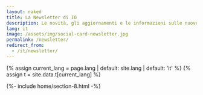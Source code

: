 ```yaml
---
layout: naked
title: La Newsletter di IO
description: Le novità, gli aggiornamenti e le informazioni sulle nuove funzionalità dell'app dei servizi pubblici
lang: it
image: /assets/img/social-card-newsletter.jpg
permalink: /newsletter/
redirect_from:
  - /it/newsletter/
---
```


{% assign current_lang = page.lang | default: site.lang | default: 'it' %}
{% assign t = site.data.t[current_lang] %}


{%- include home/section-8.html -%}